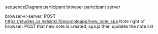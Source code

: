 sequenceDiagram
participant browser
participant server

browser->>server: POST https://studies.cs.helsinki.fi/exampleapp/new_note_spa
Note right of browser: POST that new note is created, spa.js then updates the note list
